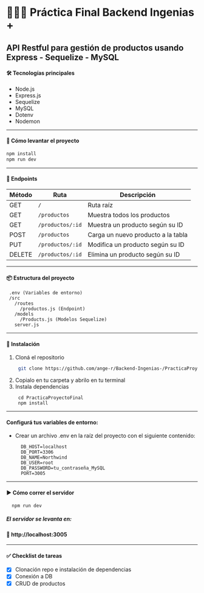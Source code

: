 # 👩🏻‍💻 Práctica Final Backend Ingenias + 
## API Restful para gestión de productos usando Express - Sequelize - MySQL

  
#### 🛠 Tecnologías principales
- Node.js
- Express.js
- Sequelize
- MySQL
- Dotenv
- Nodemon
---
#### 🚀 Cómo levantar el proyecto

```bash
npm install
npm run dev
```
---
#### 🔌 Endpoints
| Método | Ruta                 | Descripción                             |
|--------|----------------------|-----------------------------------------|
| GET    | `/`                 | Ruta raíz                               |
| GET    | `/productos`        | Muestra todos los productos             |
| GET    | `/productos/:id`    | Muestra un producto según su ID          |
| POST   | `/productos`        | Carga un nuevo producto a la tabla      |
| PUT    | `/productos/:id`    | Modifica un producto según su ID        |
| DELETE | `/productos/:id`    | Elimina un producto según su ID         |

---
#### 📦 Estructura del proyecto


```
 .env (Variables de entorno)
 /src
   /routes
     /productos.js (Endpoint)
   /models
     /Products.js (Modelos Sequelize)
   server.js
```
--- 

#### 🔧 Instalación

1. Cloná el repositorio 
   ```bash
    git clone https://github.com/ange-r/Backend-Ingenias-/PracticaProyectoFinal
   ```
2. Copialo en tu carpeta y abrilo en tu terminal
3. Instala dependencias
   ```
    cd PracticaProyectoFinal
    npm install
   ```
---
#### Configurá tus variables de entorno:

- Crear un archivo .env en la raíz del proyecto con el siguiente contenido:
  ```
    DB_HOST=localhost
    DB_PORT=3306
    DB_NAME=Northwind
    DB_USER=root
    DB_PASSWORD=tu_contraseña_MySQL
    PORT=3005
  ```
---
#### ▶️ Cómo correr el servidor
  ```
    npm run dev
  ```

##### El servidor se levanta en:
#### 📍 http://localhost:3005
---
#### ✅ Checklist de tareas

- [x] Clonación repo e instalación de dependencias
- [x] Conexión a DB
- [x] CRUD de productos
